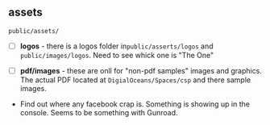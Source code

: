 ## assets

`public/assets/`

- [ ] **logos** - there is a logos folder in`public/asserts/logos` and `public/images/logos`. Need to see whick one is "The One"
- [ ] **pdf/images** - these are onll for "non-pdf samples" images and graphics. The actual PDF located at `DigialOceans/Spaces/csp` and there sample images.


- Find out where any facebook crap is. Something is showing up in the console. Seems to be something with Gunroad.